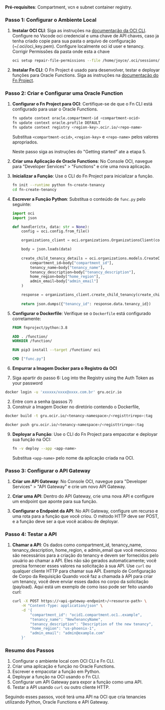 
 **Pré-requisites**: Compartment, vcn e subnet container registry.
 
### Passo 1: Configurar o Ambiente Local

1. **Instalar OCI CLI**:
   Siga as instruções na [documentação da OCI CLI](https://docs.oracle.com/en-us/iaas/Content/API/SDKDocs/cliinstall.htm).
   Configure no Vscode oci credencial e uma chave de API chaves, caso ja tenha criado copie para sua pasta  o arquivo de configuração (~/.oci/oci_key.pem).
   Configure localmente oci id user e tenancy.
   Corrigir Permissões da pasta onde esta a chave
   
   ```bash
   oci setup repair-file-permissions --file /home/joyce/.oci/sessions/DEFAULT/oci_api_key
   ```

3. **Instalar Fn CLI**:
   O Fn Project é usado para desenvolver, testar e deployar funções para Oracle Functions.
   Siga as instruções na [documentação do Fn Project](https://github.com/fnproject/cli#install).

### Passo 2: Criar e Configurar uma Oracle Function

1. **Configurar o Fn Project para OCI**:
   Certifique-se de que o Fn CLI está configurado para usar o Oracle Functions.

   ```bash
   fn update context oracle.compartment-id <compartment-ocid>
   fn update context oracle.profile DEFAULT
   fn update context registry <region-key>.ocir.io/<repo-name>
   ```

   Substitua `<compartment-ocid>`, `<region-key>` e `<repo-name>` pelos valores apropriados.

   Neste passo siga as instruções do "Getting started" ate a etapa 5.

3. **Criar uma Aplicação de Oracle Functions**:
   No Console OCI, navegue para "Developer Services" > "Functions" e crie uma nova aplicação.

4. **Inicializar a Função**:
   Use o CLI do Fn Project para inicializar a função.

   ```bash
   fn init --runtime python fn-create-tenancy
   cd fn-create-tenancy
   ```

5. **Escrever a Função Python**:
   Substitua o conteúdo de `func.py` pelo seguinte:

   ```python
   import oci
   import json

   def handler(ctx, data: str = None):
       config = oci.config.from_file()

       organizations_client = oci.organizations.OrganizationsClient(config)

       body = json.loads(data)
       
       create_child_tenancy_details = oci.organizations.models.CreateChildTenancyDetails(
           compartment_id=body["compartment_id"],
           tenancy_name=body["tenancy_name"],
           tenancy_description=body["tenancy_description"],
           home_region=body["home_region"],
           admin_email=body["admin_email"]
       )

       response = organizations_client.create_child_tenancy(create_child_tenancy_details)
       
       return json.dumps({"tenancy_id": response.data.tenancy_id})
   ```

6. **Configurar o Dockerfile**:
   Verifique se o `Dockerfile` está configurado corretamente:

   ```dockerfile
   FROM fnproject/python:3.8

   ADD . /function/
   WORKDIR /function/

   RUN pip3 install --target /function/ oci

   CMD ["func.py"]
   ```

7. **Empurrar a Imagem Docker para o Registro da OCI**
  1. Siga apartir do passo 6:
   Log into the Registry using the Auth Token as your password
   
   ```bash
   docker login -u 'xxxxxx/xxxx@xxxx.com.br' gru.ocir.io
   ```
  2. Entre com a senha (passos 7)
  3. Construir a Imagem Docker no diretório contendo o Dockerfile,
     
   ```bash
   docker build -t gru.ocir.io/<tenancy-namespace>/<registtrirepo>:tag
   ```

   ```bash
   docker push gru.ocir.io/<tenancy-namespace>/<registtrirepo>:tag
   ```

9. **Deployar a Função**:
   Use o CLI do Fn Project para empacotar e deployar sua função na OCI:

   ```bash
   fn -v deploy --app <app-name>
   ```

   Substitua `<app-name>` pelo nome da aplicação criada na OCI.

### Passo 3: Configurar o API Gateway

1. **Criar um API Gateway**:
   No Console OCI, navegue para "Developer Services" > "API Gateway" e crie um novo API Gateway.

2. **Criar uma API**:
   Dentro do API Gateway, crie uma nova API e configure um endpoint que aponte para sua função.

3. **Configurar o Endpoint da API**:
   No API Gateway, configure um recurso e uma rota para a função que você criou. O método HTTP deve ser POST, e a função deve ser a que você acabou de deployar.

### Passo 4: Testar a API

1. **Chamar a API**:
   Os dados como compartment_id, tenancy_name, tenancy_description, home_region, e admin_email que você mencionou são necessários para a criação do tenancy e devem ser 
    fornecidos pelo usuário ao chamar a API. Eles não são gerados automaticamente; você precisa fornecer esses valores na solicitação à sua API.
   Use `curl` ou qualquer cliente HTTP para chamar sua API.
   Exemplo de Configuração de Corpo da Requisição
   Quando você faz a chamada à API para criar um tenancy, você deve enviar esses dados no corpo da solicitação (payload). Aqui está um exemplo de como isso pode ser feito 
    usando curl:

   ```bash
   curl -X POST https://<api-gateway-endpoint>/<resource-path> \
       -H "Content-Type: application/json" \
       -d '{
           "compartment_id": "ocid1.compartment.oc1..example",
           "tenancy_name": "NewTenancyName",
           "tenancy_description": "Description of the new tenancy",
           "home_region": "us-phoenix-1",
           "admin_email": "admin@example.com"
       }'
   ```

### Resumo dos Passos

1. Configurar o ambiente local com OCI CLI e Fn CLI.
2. Criar uma aplicação e função no Oracle Functions.
3. Escrever e empacotar a função em Python.
4. Deployar a função na OCI usando o Fn CLI.
5. Configurar um API Gateway para expor a função como uma API.
6. Testar a API usando `curl` ou outro cliente HTTP.

Seguindo esses passos, você terá uma API na OCI que cria tenancies utilizando Python, Oracle Functions e API Gateway.
